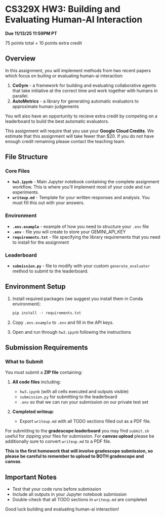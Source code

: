 # CS329X HW3: Building and Evaluating Human-AI Interaction

**Due 11/13/25 11:59PM PT**

75 points total + 10 points extra credit

## Overview

In this assignment, you will implement methods from two recent papers which focus on builing or evaluating human-ai interaction:
1. **CoGym** - a framework for building and evaluating collaborative agents that take initiative at the correct time and work together with humans in parallel.
2. **AutoMetrics** - a library for generating automatic evaluators to approximate human-judgements


You will also have an opportunity to recieve extra credit by competing on a leaderboard to build the best automatic evaluators.

This assignment will require that you use your **Google Cloud Credits**.  We estimate that this assignment will take fewer than $20.  If you do not have enough credit remaining please contact the teaching team.


## File Structure

### Core Files

  - **`hw3.ipynb`** - Main Jupyter notebook containing the complete assignment workflow. This is where you'll implement most of your code and run experiments.
  - **`writeup.md`** - Template for your written responses and analysis. You must fill this out with your answers.

### Environment

  - **`.env.example`** - example of how you need to structure your `.env` file
  - **`.env`** - file you will create to store your GEMINI_API_KEY
  - **`requirements.txt`** - file specifying the library requirements that you need to install for the assignment

### Leaderboard

  - **`submission.py`** - file to modify with your custom `generate_evaluator` method to submit to the leaderboard.

## Environment Setup

1. Install required packages (we suggest you install them in Conda environment):
   ```bash
   pip install -r requirements.txt
   ```

2. Copy `.env.example` to `.env` and fill in the API keys.

3. Open and run through `hw3.ipynb` following the instructions

## Submission Requirements

### What to Submit

You must submit a **ZIP file** containing:

1. **All code files** including:
   - `hw3.ipynb` (with all cells executed and outputs visible)
   - `submission.py` for submitting to the leaderboard
   - `.env` so that we can run your submission on our private test set

2. **Completed writeup**:
   - Export `writeup.md` with all TODO sections filled out as a PDF file. 

For submitting to the **gradescope leaderboard** you may find `submit.sh` useful for zipping your files for submission.  For **canvas upload** please be additionally sure to convert `writeup.md` to a PDF file.

**This is the first homework that will involve gradescope submission, so please be careful to remember to upload to BOTH gradescope and canvas**.

## Important Notes

- Test that your code runs before submission
- Include all outputs in your Jupyter notebook submission
- Double-check that all TODO sections in `writeup.md` are completed

Good luck building and evaluating human-ai interaction!
